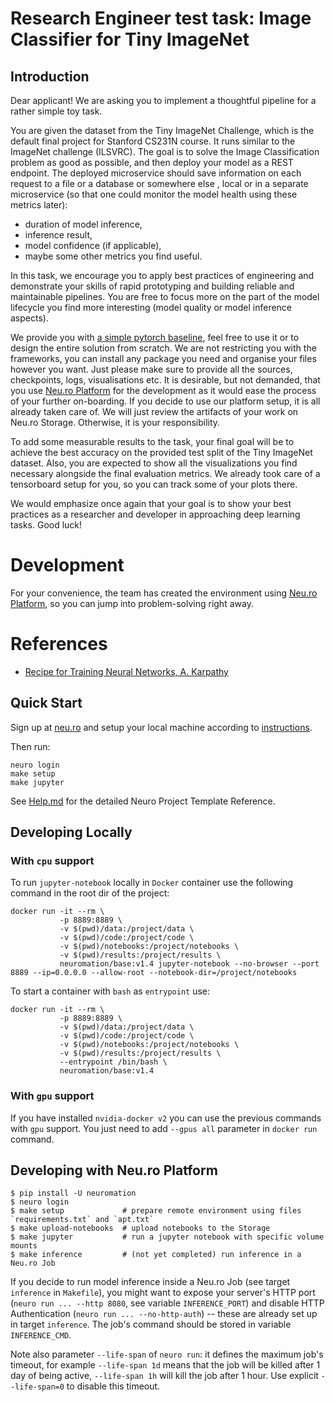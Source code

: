 # Research Engineer test task: Image Classifier for Tiny ImageNet
## Introduction
Dear applicant! We are asking you to implement a thoughtful pipeline for a rather simple toy task.

You are given the dataset from the Tiny ImageNet Challenge, which is the default final project for Stanford CS231N course. It runs similar to the ImageNet challenge (ILSVRC). The goal is to solve the Image Classification problem as good as possible, and then deploy your model as a REST endpoint. The deployed microservice should save information on each request to a file or a database or somewhere else , local or in a separate microservice (so that one could monitor the model health using these metrics later):
- duration of model inference,
- inference result,
- model confidence (if applicable),
- maybe some other metrics you find useful.

In this task, we encourage you to apply best practices of engineering and demonstrate your skills of rapid prototyping and building reliable and maintainable pipelines. You are free to focus more on the part of the model lifecycle you find more interesting (model quality or model inference aspects).

We provide you with [a simple pytorch baseline](baseline.ipynb), feel free to use it or to design the entire solution from scratch. We are not restricting you with the frameworks, you can install any package you need and organise your files however you want. Just please make sure to provide all the sources, checkpoints, logs, visualisations etc. It is desirable, but not demanded, that you use [Neu.ro Platform](https://neu.ro) for the development as it would ease the process of your further on-boarding. If you decide to use our platform setup, it is all already taken care of. We will just review the artifacts of your work on Neu.ro Storage. Otherwise, it is your responsibility.

To add some measurable results to the task, your final goal will be to achieve the best accuracy on the provided test split of the Tiny ImageNet dataset. Also, you are expected to show all the visualizations you find necessary alongside the final evaluation metrics. We already took care of a tensorboard setup for you, so you can track some of your plots there.

We would emphasize once again that your goal is to show your best practices as a researcher and developer in approaching deep learning tasks. Good luck!

# Development
For your convenience, the team has created the environment using [Neu.ro Platform](https://neu.ro), so you can jump into problem-solving right away.

# References

* [Recipe for Training Neural Networks, A. Karpathy](https://karpathy.github.io/2019/04/25/recipe/)

## Quick Start

Sign up at [neu.ro](https://neu.ro) and setup your local machine according to [instructions](https://neu.ro/docs).
 
Then run:

```shell
neuro login
make setup
make jupyter
```

See [Help.md](HELP.md) for the detailed Neuro Project Template Reference.

## Developing Locally

### With `cpu` support
To run `jupyter-notebook` locally in `Docker` container use the following command 
in the root dir of the project:
```shell
docker run -it --rm \
           -p 8889:8889 \
           -v $(pwd)/data:/project/data \
           -v $(pwd)/code:/project/code \
           -v $(pwd)/notebooks:/project/notebooks \
           -v $(pwd)/results:/project/results \
           neuromation/base:v1.4 jupyter-notebook --no-browser --port 8889 --ip=0.0.0.0 --allow-root --notebook-dir=/project/notebooks
```

To start a container with `bash` as `entrypoint` use:
 
```shell
docker run -it --rm \
           -p 8889:8889 \
           -v $(pwd)/data:/project/data \
           -v $(pwd)/code:/project/code \
           -v $(pwd)/notebooks:/project/notebooks \
           -v $(pwd)/results:/project/results \
           --entrypoint /bin/bash \
           neuromation/base:v1.4
```

### With `gpu` support

If you have installed `nvidia-docker v2` you can use the previous commands with 
`gpu` support. You just need to add `--gpus all` parameter in `docker run` command.


## Developing with Neu.ro Platform

```
$ pip install -U neuromation
$ neuro login
$ make setup             # prepare remote environment using files `requirements.txt` and `apt.txt`
$ make upload-notebooks  # upload notebooks to the Storage 
$ make jupyter           # run a jupyter notebook with specific volume mounts
$ make inference         # (not yet completed) run inference in a Neu.ro Job
```

If you decide to run model inference inside a Neu.ro Job (see target `inference` in `Makefile`), you might want to expose your server's HTTP port (`neuro run ... --http 8080`, see variable `INFERENCE_PORT`) and disable HTTP Authentication (`neuro run ... --no-http-auth`) -- these are already set up in target `inference`. The job's command should be stored in variable `INFERENCE_CMD`.

Note also parameter `--life-span` of `neuro run`: it defines the maximum job's timeout, for example `--life-span 1d` means that the job will be killed after 1 day of being active, `--life-span 1h` will kill the job after 1 hour. Use explicit `--life-span=0` to disable this timeout.
